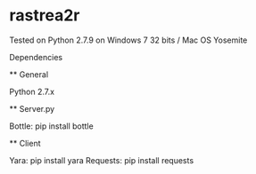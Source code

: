 # rastrea2r

Tested on Python 2.7.9 on Windows 7 32 bits / Mac OS Yosemite


Dependencies

** General

Python 2.7.x

** Server.py

Bottle: pip install bottle

** Client 

Yara: pip install yara
Requests: pip install requests

